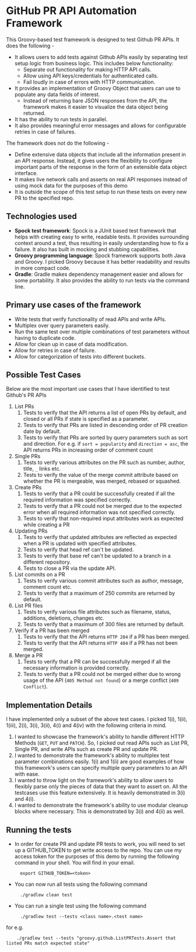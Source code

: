 GitHub PR API Automation Framework
==================================

This Groovy-based test framework is designed to test Github PR APIs. It does the following -
* It allows users to add tests against Github APIs easily by separating test setup logic from business logic. This includes below functionality: 
    * Separate out functionality for making HTTP API calls.
    * Allow using API keys/credentials for authenticated calls.
    * Fail loudly in case of errors with HTTP communication.
* It provides an implementation of Groovy Object that users can use to populate any data fields of interest.
    * Instead of returning bare JSON responses from the API, the framework makes it easier to visualize the data object being returned.
* It has the ability to run tests in parallel. 
* It also provides meaningful error messages and allows for configurable retries in case of failures.

The framework does not do the following -
* Define extensive data objects that include all the information present in an API response. Instead, it gives users the flexibility to configure important parts of the response in the form of an extensible data object interface.
* It makes live network calls and asserts on real API responses instead of using mock data for the purposes of this demo
* It is outside the scope of this test setup to run these tests on every new PR to the specified repo.

Technologies used
-----------------
* **Spock test framework**: Spock is a JUnit based test framework that helps with creating easy to write, readable tests.
It provides surrounding context around a test, thus resulting in easily understanding how to fix a failure. It also has built in 
mocking and stubbing capabilities.
* **Groovy programming language**: Spock framework supports both Java and Groovy. I picked Groovy because it 
has better readability and results in more compact code.
* **Gradle**: Gradle makes dependency management easier and allows for some portability. It also provides the ability to run 
tests via the command line.

Primary use cases of the framework
------------------------------------
* Write tests that verify functionality of read APIs and write APIs.
* Multiplex over query parameters easily.
* Run the same test over multiple combinations of test parameters without having to duplicate code.
* Allow for clean up in case of data modification.
* Allow for retries in case of failure.
* Allow for categorization of tests into different buckets.

Possible Test Cases
-------------------

Below are the most important use cases that I have identified to test Github's PR APIs

1. List PRs    
    1. Tests to verify that the API returns a list of open PRs by default, and closed or all PRs if state is specified as a parameter.
    2. Tests to verify that PRs are listed in descending order of PR creation date by default.
    3.  Tests to verify that PRs are sorted by query parameters such as sort and direction. For e.g. if `sort = popularity` and `direction = asc`, the API returns PRs in increasing order of comment count
2. Single PRs
    1. Tests to verify various attributes on the PR such as number, author, title, `_` links etc.
    2. Tests to verify the value of the merge commit attribute based on whether the PR is mergeable, was merged, rebased or squashed.
3. Create PRs
    1. Tests to verify that a PR could be successfully created if all the required information was specified correctly.
    2. Tests to verify that a PR could not be merged due to the expected error when all required information was not specified correctly.
    3. Tests to verify that non-required input attributes work as expected while creating a PR
4. Updating PRs
    1. Tests to verify that updated attributes are reflected as expected when a PR is updated with specified attributes.
    2. Tests to verify that head ref can't be updated.
    3. Tests to verify that base ref can't be updated to a branch in a different repository.
    4. Tests to close a PR via the update API.
5. List commits on a PR
    1. Tests to verify various commit attributes such as author, message, comment count etc.
    2. Tests to verify that a maximum of 250 commits are returned by default.
6. List PR files
    1. Tests to verify various file attributes such as filename, status, additions, deletions, changes etc.
    2. Tests to verify that a maximum of 300 files are returned by default.
7. Verify if a PR has been merged
    1. Tests to verify that the API returns `HTTP 204` if a PR has been merged.
    2. Tests to verify that the API returns `HTTP 404` if a PR has not been merged.
8. Merge a PR
    1. Tests to verify that a PR can be successfully merged if all the necessary information is provided correctly.
    2. Tests to verify that a PR could not be merged either due to wrong usage of the API (`405 Method not found`) or a merge conflict (`409 Conflict`).
    
    
Implementation Details
----------------------
I have implemented only a subset of the above test cases. I picked 1(i), 1(ii), 1(iii), 2(i), 3(i), 3(ii), 4(i) and 4(iv) with the following criteria in mind. 
1. I wanted to showcase the framework's ability to handle different HTTP Methods (`GET`, `PUT` and `PATCH`). So, I picked out read APIs such as List PR, Single PR, and write APIs such as create PR and update PR.
2. I wanted to demonstrate the framework's ability to multiplex test parameter
 combinations easily. 1(i) and 1(ii) are good examples of how this framework's users can specify multiple query parameters to an API with ease.
3. I wanted to throw light on the framework's ability to allow users to flexibly parse only the pieces of data that they want to assert on. All the testcases use this feature extensively. It 
is heavily demonstrated in 3(i) and 4(i).
4. I wanted to demonstrate the framework's ability to use modular cleanup blocks where necessary. This is demonstrated by 3(i) and 4(ii) as well.

Running the tests
-----------------
* In order for create PR and update PR tests to work, you will need to set up a GITHUB_TOKEN to get write access to the repo. You can use my access token for the purposes of this demo by running the following command in your shell. You will find <token> in your email.

        export GITHUB_TOKEN=<token>

* You can now run all tests using the following command
        
        ./gradlew clean test

* You can run a single test using the following command

        ./gradlew test --tests <class name>.<test name>

for e.g.

        ./gradlew test --tests "groovy.github.ListPRTests.Assert that listed PRs match expected state"

